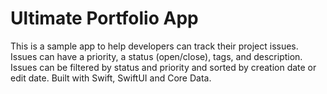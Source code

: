 # Ultimate Portfolio App
This is a sample app to help developers can track their project issues.
Issues can have a priority, a status (open/close), tags, and description.
Issues can be filtered by status and priority and sorted by creation date or edit date.
Built with Swift, SwiftUI and Core Data.
